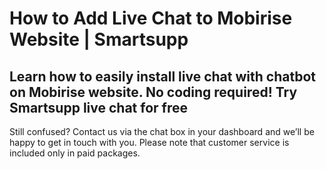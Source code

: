 # How to Add Live Chat to Mobirise Website | Smartsupp
## Learn how to easily install live chat with chatbot on Mobirise website. No coding required! Try Smartsupp live chat for free
Still confused? Contact us via the chat box in your dashboard and we’ll be happy to get in touch with you. Please note that customer service is included only in paid packages.


